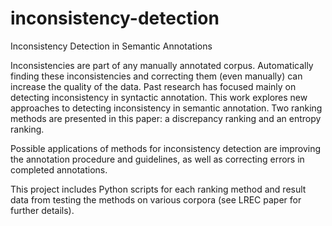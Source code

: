 # inconsistency-detection

Inconsistency Detection in Semantic Annotations

Inconsistencies are part of any manually annotated corpus. Automatically finding these inconsistencies and correcting them (even manually) can increase the quality of the data. Past research has focused mainly on detecting inconsistency 
in syntactic annotation. This work explores new approaches to detecting inconsistency in semantic annotation.
Two ranking methods are presented in this paper: a discrepancy ranking and an entropy ranking. 

Possible applications of methods for inconsistency detection are improving the annotation procedure and guidelines, as well as correcting errors in completed annotations. 

This project includes Python scripts for each ranking method and result data from testing the methods on various corpora (see LREC paper for further details).
